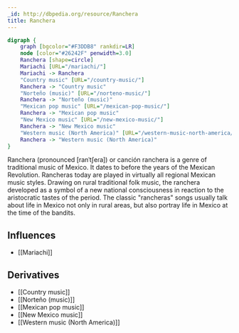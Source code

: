 ```yaml
---
_id: http://dbpedia.org/resource/Ranchera
title: Ranchera
---
```


```dot
digraph {
	graph [bgcolor="#F3DDB8" rankdir=LR]
	node [color="#26242F" penwidth=3.0]
	Ranchera [shape=circle]
	Mariachi [URL="/mariachi/"]
	Mariachi -> Ranchera
	"Country music" [URL="/country-music/"]
	Ranchera -> "Country music"
	"Norteño (music)" [URL="/norteno-music/"]
	Ranchera -> "Norteño (music)"
	"Mexican pop music" [URL="/mexican-pop-music/"]
	Ranchera -> "Mexican pop music"
	"New Mexico music" [URL="/new-mexico-music/"]
	Ranchera -> "New Mexico music"
	"Western music (North America)" [URL="/western-music-north-america/"]
	Ranchera -> "Western music (North America)"
}
```

Ranchera (pronounced [ranˈtʃeɾa]) or canción ranchera is a genre of traditional music of Mexico. It dates to before the years of the Mexican Revolution. Rancheras today are played in virtually all regional Mexican music styles. Drawing on rural traditional folk music, the ranchera developed as a symbol of a new national consciousness in reaction to the aristocratic tastes of the period. The classic "rancheras" songs usually talk about life in Mexico not only in rural areas, but also portray life in Mexico at the time of the bandits.

## Influences
- [[Mariachi]]

## Derivatives
- [[Country music]]
- [[Norteño (music)]]
- [[Mexican pop music]]
- [[New Mexico music]]
- [[Western music (North America)]]
